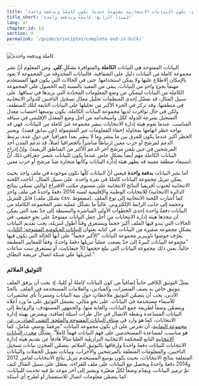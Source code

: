 ```yaml
---
title: 'المبدأ الرابع: تكون البيانات الانتخابية مفتوحةً عندما تكون كاملةً وبدفعة واحدة.'
title_short: 'المبدأ الرابع: كاملةً وبدفعة واحدة'
lang: ar
chapter_id: 13
section: 9
permalink: '/guide/principles/complete-and-in-bulk/'
---
```


![كاملة وبدفعة واحدة](/images/inventory/principles/complete-and-in-bulk.png)

البيانات المفتوحة هي البيانات **الكاملة** والمتوافرة بشكلٍ **كلي**. ومن المعلوم أنّ نشر مجموعة كاملة من البيانات دليل على الشفافية. فالبيانات المحذوفة من المجموعة لا يعود بالإمكان الاطلاع عليها ولا يمكن استخدامها. حتى في الحالات التي يكون فيها المستخدم مهتماً بجزءٍ واحدٍ من البيانات، يبقى من المفيد بالنسبة إليه الحصول على المجموعة الكاملة من البيانات ليتمكن من وضع المعلومات المحدّدة التي يريدها في سياقها. على سبيل المثال، قد تفضّل إحدى المنظمات تحليل معدّل تسجيل الناخبين للدوائر الانتخابية في منطقتها. وقد تركز في الجزء الأكبر من تحليلها على البيانات التابعة لتلك المنطقة، ولكن في حال توافرت لديها مجموعة البيانات الكاملة، يكون بوسعها احتساب معدل التسجيل بسرعة للدولة ككل واستخدامه من أجل وضع المعدل الإقليمي في سياقه المناسب. عندما تقوم هيئة إدارة الانتخابات بنشر مجموعة غير كاملة من البيانات، فهي قد تواجه خطر اتهامها بمحاولة إخفاء المعلومات غير المشمولة (عن سابق قصد). ويعتبر الخطر أكبر عندما يكون للفرق بين ما ينشر وما لا ينشر بعداً جغرافياً. في دولٍ عدة، يرتبط الدعم لمرشح أو حزب معين ارتباطاً مباشراً بالجغرافيا (مثلاً، قد تدعم المدن أحد المرشحين في حين يلقى مرشح آخر الدعم الأكبر من المناطق الريفية). وإنّ إدراج البيانات الكاملة مهم أيضاً بشكلٍ خاص عندما يكون للبيانات عنصر جغرافي ذلك أنّ استبعاد منطقة معينة قد يظهر هيئة إدارة البيانات وكأنها منحازة ضدّ مرشح أو حزب معين.

أما نشر البيانات **بدفعة واحدة** فيعني أنّ البيانات كلّها تكون موجودة في ملف واحد بحيث يمكن تنزيل مجموعة البيانات كاملةً في نقرة واحدة. على سبيل المثال، أتاحت اللجنة الانتخابية لجنوب أفريقيا النتائج الانتخابية على مستوى مكتب الاقتراع (والتي تسمّى بنتائج الدائرة الانتخابية) للانتخابات الوطنية والإقليمية لسنة 2014 دفعةً واحدةً في ملف واحدٍ قابل للتنزيل (بشكل ملف csv. مضغوط). كما أشارت اللجنة الانتخابية إلى نوع الملف وحجمه إلى جانب الرابط الإلكتروني. غالباً ما تشكّل عملية نشر المجموعة الكاملة من البيانات دفعةً واحدة إحدى الخطوات الأولى المباشرة والبسيطة إلى حدّ بعيد التي يمكن أن تتخذها هيئة إدارة الانتخابات من أجل جعل البيانات مفتوحةً على نحوٍ حقيقي. في الحالات التي يبدو فيها الملف أكبر حجماً ويستغرق وقتاً أطول لتنزيله، يجب تقديم البيانات بشكلٍ مجموعة صغيرة من البيانات. في كتابه بعنوان [البيانات الحكومية المفتوحة: الكتاب](https://opengovdata.io/2014/bulk-data-an-api/)، يعرّف جوشوا تاوبيرير مجموعة البيانات "الأكبر حجماً" على أنها الحالة التي تكون فيها "مجموعة البيانات كبيرةً إلى حدّ يصعب عملياً تنزيلها دفعةً واحدةً. وفقاً للمعايير المطبقة حالياً، يعني ذلك مجموعة البيانات التي يبلغ حجمها 10 جيغابايت، أو تستغرق ست ساعات لتنزيلها على شبكة اتصال عريضة النطاق."

### التوثيق الملائم

يمثلّ التوثيق الكافي جانباً إضافياً من كون البيانات كاملةً أو كليةً. إذ يجب أن يرفق الملف بتوثيق خاص به يصف المتغيرات، والميادين، والعلامات المستخدمة في الملف. بالحدّ الأدنى، يجب أن يتضمّن التوثيق ملاحظاتٍ حول بنية البيانات ومسرداً بأي مختصرات للأسماء مستخدمة في البيانات. على نحوٍ مثالي، يشتمل التوثيق على ما ورد أعلاه ويتضمّن وصفاً لطريقة جمع البيانات، والغاية منها، والجمهور المستهدف، والروابط إلى البيانات المساعدة ونقطة الاتصال في حال طرأت أسئلة إضافية. ويفترض بهيئة إدارة الانتخابات، كما هو وارد في [ميثاق البيانات المفتوحة والملحق التقني الصادرين عن مجموعة الثمانية](https://www.gov.uk/government/publications/open-data-charter/g8-open-data-charter-and-technical-annex#principle-1-open-data-by-default)، أن تحرص على أن تكون مجموعة البيانات "مرفقةً بوصفٍ شاملٍ، كما هو مناسب، لمساعدة المستخدمين على فهم البيانات فهماً كاملاً". يشكّل [مخزن البيانات الانتخابية](http://www.tse.jus.br/hotSites/pesquisas-eleitorais/index.html) التابع للمحكمة الانتخابية البرازيلية العليا مثالاً هادفاً عن تقديم هيئة إدارة الانتخابات للبيانات دفعةً واحدةً وإرفاقها بالتوثيق الملائم. يتضمّن المخزن بيانات تسجيل الناخبين، والمعلومات المتعلقة بالمرشحين والأحزاب، وبيانات تمويل الحملات والبيانات المتعلقة بنتائج الانتخابات، بحيث يكون بوسع المستخدم تنزيل نتائج الانتخابات لعامي 2012 و2014 دفعةً واحدةً ويحصل مع البيانات على ملف للقراءة، يفصّل على سبيل المثال كيف تمّ ترميز البيانات، ويقدّم وصفاً لكلّ متغيّرة ويشير إلى آخر موعد تمّ فيه تحديث للبيانات، كما يتضمّن معلومات اتصال للاستفسار أو لطرح أي أسئلة.
